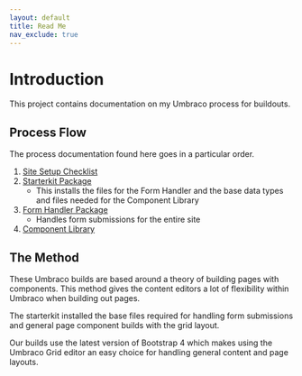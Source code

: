 ```yaml
---
layout: default
title: Read Me
nav_exclude: true
---
```


# Introduction

This project contains documentation on my Umbraco process for buildouts. 

## Process Flow

The process documentation found here goes in a particular order.

1. [Site Setup Checklist](Site-Setup/Introduction.md)
2. [Starterkit Package](Starterkit-Package/Introduction.md)
   - This installs the files for the Form Handler and the base data types and files needed for the Component Library
3. [Form Handler Package](Form-Handler/Introduction.md)
   - Handles form submissions for the entire site
4. [Component Library](Component-Library/Introduction.md)

## The Method

These Umbraco builds are based around a theory of building pages with components. This method gives the content editors a lot of flexibility within Umbraco when building out pages.

The starterkit installed the base files required for handling form submissions and general page component builds with the grid layout.

Our builds use the latest version of Bootstrap 4 which makes using the Umbraco Grid editor an easy choice for handling general content and page layouts.